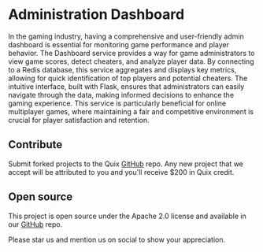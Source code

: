 # Administration Dashboard

In the gaming industry, having a comprehensive and user-friendly admin dashboard is essential for monitoring game performance and player behavior. The Dashboard service provides a way for game administrators to view game scores, detect cheaters, and analyze player data. By connecting to a Redis database, this service aggregates and displays key metrics, allowing for quick identification of top players and potential cheaters. The intuitive interface, built with Flask, ensures that administrators can easily navigate through the data, making informed decisions to enhance the gaming experience. This service is particularly beneficial for online multiplayer games, where maintaining a fair and competitive environment is crucial for player satisfaction and retention.

## Contribute

Submit forked projects to the Quix [GitHub](https://github.com/quixio/quix-samples) repo. Any new project that we accept will be attributed to you and you'll receive $200 in Quix credit.

## Open source

This project is open source under the Apache 2.0 license and available in our [GitHub](https://github.com/quixio/quix-samples) repo.

Please star us and mention us on social to show your appreciation.